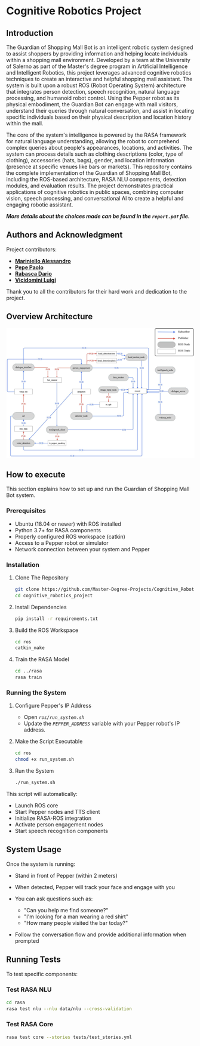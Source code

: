 # Cognitive Robotics Project
## Introduction
The Guardian of Shopping Mall Bot is an intelligent robotic system designed to assist shoppers by providing information and helping locate individuals within a shopping mall environment. Developed by a team at the University of Salerno as part of the Master's degree program in Artificial Intelligence and Intelligent Robotics, this project leverages advanced cognitive robotics techniques to create an interactive and helpful shopping mall assistant.
The system is built upon a robust ROS (Robot Operating System) architecture that integrates person detection, speech recognition, natural language processing, and humanoid robot control. Using the Pepper robot as its physical embodiment, the Guardian Bot can engage with mall visitors, understand their queries through natural conversation, and assist in locating specific individuals based on their physical description and location history within the mall.

The core of the system's intelligence is powered by the RASA framework for natural language understanding, allowing the robot to comprehend complex queries about people's appearances, locations, and activities. The system can process details such as clothing descriptions (color, type of clothing), accessories (hats, bags), gender, and location information (presence at specific venues like bars or markets).
This repository contains the complete implementation of the Guardian of Shopping Mall Bot, including the ROS-based architecture, RASA NLU components, detection modules, and evaluation results. The project demonstrates practical applications of cognitive robotics in public spaces, combining computer vision, speech processing, and conversational AI to create a helpful and engaging robotic assistant.

_**More details about the choices made can be found in the `report.pdf` file.**_

## Authors and Acknowledgment
Project contributors:
- **[Mariniello Alessandro](https://github.com/alexmariniello)**
- **[Pepe Paolo](https://github.com/paolopepe00)**
- **[Rabasca Dario](https://github.com/Dariorab)**
- **[Vicidomini Luigi](https://github.com/luigivicidomini)**

Thank you to all the contributors for their hard work and dedication to the project.

## Overview Architecture

<p align="center">
  <img src="image\overview_architecture.jpg" width="700">
</p>

## How to execute

This section explains how to set up and run the Guardian of Shopping Mall Bot system.

### Prerequisites

- Ubuntu (18.04 or newer) with ROS installed  
- Python 3.7+ for RASA components  
- Properly configured ROS workspace (catkin)  
- Access to a Pepper robot or simulator  
- Network connection between your system and Pepper

### Installation

1. Clone The Repository

    ```bash
    git clone https://github.com/Master-Degree-Projects/Cognitive_Robotics  
    cd cognitive_robotics_project
    ```

2. Install Dependencies

    ```bash
    pip install -r requirements.txt
    ```

3. Build the ROS Workspace

    ```bash
    cd ros
    catkin_make
    ```

4. Train the RASA Model

    ```bash
    cd ../rasa
    rasa train
    ```

### Running the System

1. Configure Pepper's IP Address
 
   * Open *`ros/run_system.sh`*
   * Update the *`PEPPER_ADDRESS`* variable with your Pepper robot's IP address.
2. Make the Script Executable

    ```bash
    cd ros
    chmod +x run_system.sh
    ```

3. Run the System

    ```bash
    ./run_system.sh
    ```

This script will automatically:

* Launch ROS core
* Start Pepper nodes and TTS client
* Initialize RASA-ROS integration
* Activate person engagement nodes
* Start speech recognition components

## System Usage

Once the system is running:

* Stand in front of Pepper (within 2 meters)
* When detected, Pepper will track your face and engage with you
* You can ask questions such as:

  * "Can you help me find someone?"
  * "I'm looking for a man wearing a red shirt"
  * "How many people visited the bar today?"


* Follow the conversation flow and provide additional information when prompted

## Running Tests
To test specific components:

### Test RASA NLU
```bash
cd rasa
rasa test nlu --nlu data/nlu --cross-validation
```
### Test RASA Core
```bash
rasa test core --stories tests/test_stories.yml
```